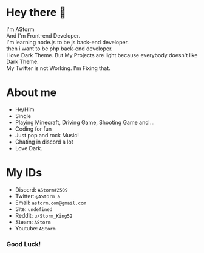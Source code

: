 # Hey there 👋

I'm AStorm <br>
And I'm Front-end Developer. <br>
I'm learning node.js to be js back-end developer. <br>
then i want to be php back-end developer. <br>
I love Dark Theme. But My Projects are light because everybody doesn't like Dark Theme. <br>
My Twitter is not Working. I'm Fixing that.

# About me
- He/Him
- Single
- Playing Minecraft, Driving Game, Shooting Game and ...
- Coding for fun
- Just pop and rock Music!
- Chating in discord a lot
- Love Dark.


# My IDs
- Disocrd: `AStorm#2509`
- Twitter: `@AStorm_a`
- Email: `astorm.com@gmail.com`
- Site: `undefined`
- Reddit: `u/Storm_King52`
- Steam: `AStorm`
- Youtube: `AStorm`

### Good Luck!
<!--
**AStormBot/AStormBot** is a ✨ _special_ ✨ repository because its `README.md` (this file) appears on your GitHub profile.

Here are some ideas to get you started:

- 🔭 I’m currently working on ...
- 🌱 I’m currently learning ...
- 👯 I’m looking to collaborate on ...
- 🤔 I’m looking for help with ...
- 💬 Ask me about ...
- 📫 How to reach me: ...
- 😄 Pronouns: ...
- ⚡ Fun fact: ...
-->
